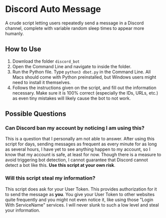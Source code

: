 # Discord Auto Message
A crude script letting users repeatedly send a message in a Discord channel, complete with variable random sleep times to appear more humanly.

## How to Use
1. Download the folder `discord_bot`
2. Open the Command Line and navigate to inside the folder.
3. Run the Python file. Type `python3 dbot.py` in the Command Line. All Macs should come with Python preinstalled, but Windows users might need to install it themselves.
4. Follows the instructions given on the script, and fill out the information necessary. Make sure it is 100% correct (especially the IDs, URLs, etc.) as even tiny mistakes will likely cause the bot to not work.

## Possible Questions
### Can Discord ban my account by noticing I am using this?
This is a question that I personally am not able to answer. After using this script for days, sending messages as frequent as every minute for as long as several hours, I have yet to see anything happen to my account, so I know that my account is safe, at least for now. Though there is a measure to avoid triggering bot detection, I cannot guarantee that Discord cannot detect a bot like this. **Use this script at your own risk**.
### Will this script steal my information?
This script does ask for your User Token. This provides authorization for it to send the message as **you**. You give your User Token to other websites quite frequently and you might not even notice it, like using those "Login With ServiceName" services. I will never slunk to such a low level and steal your information. 
